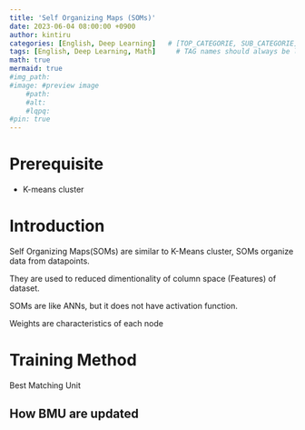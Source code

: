 ```yaml
---
title: 'Self Organizing Maps (SOMs)'
date: 2023-06-04 08:00:00 +0900
author: kintiru
categories: [English, Deep Learning]   # [TOP_CATEGORIE, SUB_CATEGORIE]
tags: [English, Deep Learning, Math]     # TAG names should always be lowercase
math: true
mermaid: true
#img_path: 
#image: #preview image
    #path:
    #alt:
    #lqpq:
#pin: true
---
```


# Prerequisite
 * K-means cluster

# Introduction

Self Organizing Maps(SOMs) are similar to K-Means cluster, SOMs organize data from datapoints. 

They are used to reduced dimentionality of column space (Features) of dataset.

SOMs are like ANNs, but it does not have activation function. 

Weights are characteristics of each node

# Training Method

Best Matching Unit

## How BMU are updated

